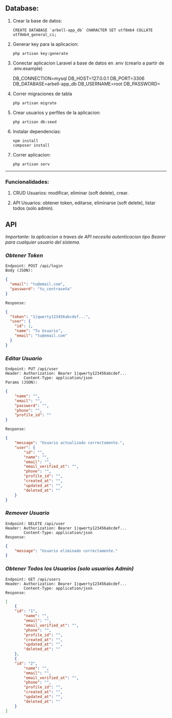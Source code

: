 ## Database:

1) Crear la base de datos:

    ```
    CREATE DATABASE `arbell-app_db` CHARACTER SET utf8mb4 COLLATE utf8mb4_general_ci;
    ```

2) Generar key para la aplicacion:

    ```
    php artisan key:generate
    ```

3) Conectar aplicacion Laravel a base de datos en .env (crearlo a partir de .env.example)

    DB_CONNECTION=mysql
    DB_HOST=127.0.0.1
    DB_PORT=3306
    DB_DATABASE=arbell-app_db
    DB_USERNAME=root
    DB_PASSWORD=

4) Correr migraciones de tabla

    ```
    php artisan migrate
    ```

5) Crear usuarios y perfiles de la aplicacion:

    ```
    php artisan db:seed
    ```

6) Instalar dependencias:

    ```
    npm install
    composer install
    ```

7) Correr aplicacion:

    ```
    php artisan serv
    ```

-----------------------------------------------------------------

### Funcionalidades:

1) CRUD Usuarios: modificar, eliminar (soft delete), crear.

2) API Usuarios: obtener token, editarse, eliminarse (soft delete), listar todos (solo admin).

## API
_Importante: la aplicacion a traves de API necesita autenticacion tipo Bearer para cualquier usuario del sistema._

### _Obtener Token_
    Endpoint: POST /api/login
    Body (JSON):
```json
{
  "email": "tu@email.com",
  "password": "tu_contraseña"
}
```
    Response:
```json
{
  "token": "1|qwerty123456abcdef...",
  "user": {
    "id": 1,
    "name": "Tu Usuario",
    "email": "tu@email.com"
  }
}
```

### _Editar Usuario_
    Endpoint: PUT /api/user
    Header: Authorization: Bearer 1|qwerty123456abcdef...
            Content-Type: application/json
    Params (JSON):
```json
{
    "name": "",
    "email": "",
    "password": "",
    "phone": "",
    "profile_id": ""
}
```
    Response:
```json
{
    "message": "Usuario actualizado correctamente.",
    "user": {
        "id": "",
        "name": "",
        "email": "",
        "email_verified_at": "",
        "phone": "",
        "profile_id": "",
        "created_at": "",
        "updated_at": "",
        "deleted_at": ""
    }
}
```

### _Remover Usuario_
    Endpoint: DELETE /api/user
    Header: Authorization: Bearer 1|qwerty123456abcdef...
            Content-Type: application/json
    Response:
```json
{
    "message": "Usuario eliminado correctamente."
}
```

### _Obtener Todos los Usuarios (solo usuarios Admin)_
    Endpoint: GET /api/users
    Header: Authorization: Bearer 1|qwerty123456abcdef...
            Content-Type: application/json
    Response:
```json
[
    {
    "id": "1",
        "name": "",
        "email": "",
        "email_verified_at": "",
        "phone": "",
        "profile_id": "",
        "created_at": "",
        "updated_at": "",
        "deleted_at": "" 
    },
    {
    "id": "2",
        "name": "",
        "email": "",
        "email_verified_at": "",
        "phone": "",
        "profile_id": "",
        "created_at": "",
        "updated_at": "",
        "deleted_at": "" 
    }
]
```